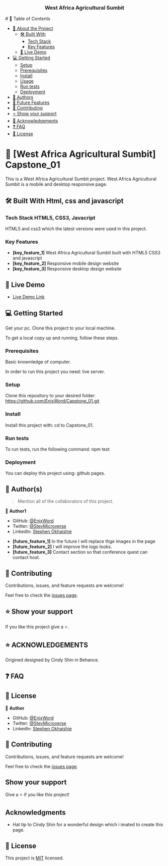 <a name="West Africa Agricultural Sumbit"></a>
<div align="center">
  <br/>
  <h3><b>West Africa Agricultural Sumbit</b></h3>
</div>
# 📗 Table of Contents

- [📖 About the Project](#about-project)
  - [🛠 Built With](#built-with)
    - [Tech Stack](#tech-stack)
    - [Key Features](#key-features)
  - [🚀 Live Demo](#live-demo)
- [💻 Getting Started](#getting-started)
  - [Setup](#setup)
  - [Prerequisites](#prerequisites)
  - [Install](#install)
  - [Usage](#usage)
  - [Run tests](#run-tests)
  - [Deployment](#triangular_flag_on_post-deployment)
- [👥 Authors](#authors)
- [🔭 Future Features](#future-features)
- [🤝 Contributing](#contributing)
- [⭐️ Show your support](#support)
- [🙏 Acknowledgements](#acknowledgements)
- [❓ FAQ](#faq)
- [📝 License](#license)

# 📖 [West Africa Agricultural Sumbit] <a name="Capstone_01">Capstone_01</a>

This is a West Africa Agricultural Sumbit  project.
West Africa Agricultural Sumbit is a mobile and desktop responsive page.

## 🛠 Built With <a name="built-with">Html, css and javascript</a>

### Tech Stack <a name="tech-stack">HTML5, CSS3, Javacript</a>

HTML5 and css3 which the latest versions were used in this project.

<!-- Features -->

### Key Features <a name="key-features"></a>

- **[key_feature_1]** West Africa Agricultural Sumbit built with HTML5 CSS3 and javascript
- **[key_feature_2]** Responsive mobile design website
- **[key_feature_3]** Responsive desktop design website

<!-- LIVE DEMO -->

## 🚀 Live Demo <a name="live-demo"></a>

- [Live Demo Link](https://enixword.github.io/Capstone_01/)

<!-- GETTING STARTED -->

## 💻 Getting Started <a name="getting-started"></a>

 Get your pc.
 Clone this project to your local machine. 

To get a local copy up and running, follow these steps.

### Prerequisites
Basic knownledge of computer.

In order to run this project you need:
live server.

### Setup

Clone this repository to your desired folder:
https://github.com/EnixWord/Capstone_01.git

### Install

Install this project with:
cd to Capstone_01.

### Run tests

To run tests, run the following command:
npm test

### Deployment

You can deploy this project using:
github pages.

<!-- AUTHORS -->

## 👥 Author(s) <a name="authors"></a>

> Mention all of the collaborators of this project.

👤 **Author1**

- GitHub: [@EnixWord](https://github.com/EnixWord)
- Twitter: [@StevMicroverse](https://twitter.com/StevMicroverse)
- LinkedIn: [Stephen Okhaishie](https://www.linkedin.com/in/stephen-okhaishie-3baa19255/)

<!-- CONTRIBUTING -->


<!-- Future Features--->
- **[future_feature_1]** In the future I will replace thge images in the page
- **[future_feature_2]** I will improve the logo looks.
- **[future_feature_3]** Contact section so that conference quest can contact host.

## 🤝 Contributing <a name="contributing"></a>

Contributions, issues, and feature requests are welcome!

Feel free to check the [issues page](https://github.com/EnixWord/Capstone_01/issues).

<!-- SUPPORT -->

## ⭐️ Show your support <a name="support"></a>

If you like this project give a ⭐️.


<!-- ACKNOWLEDGEMENTS -->

## ⭐️ ACKNOWLEDGEMENTS <a name="Cindy Shin"></a>

Origined designed by Cindy Shin in Behance.

<!-- FAQ (optional) -->

## ❓ FAQ <a name="faq"></a>



<!-- LICENSE -->

## 📝 License <a name="license"></a>

👤 **Author**

- GitHub: [@EnixWord](https://github.com/EnixWord)
- Twitter: [@StevMicroverse](https://twitter.com/StevMicroverse)
- LinkedIn: [Stephen Okhaishie](https://www.linkedin.com/in/stephen-okhaishie-3baa19255/)

## 🤝 Contributing

Contributions, issues, and feature requests are welcome!

Feel free to check the [issues page](../../issues/).

## Show your support

Give a ⭐️ if you like this project!

## Acknowledgments

- Hat tip to Cindy Shin for a wonderful design which i imated to create this page.

## 📝 License

This project is [MIT](./MIT.md) licensed.
